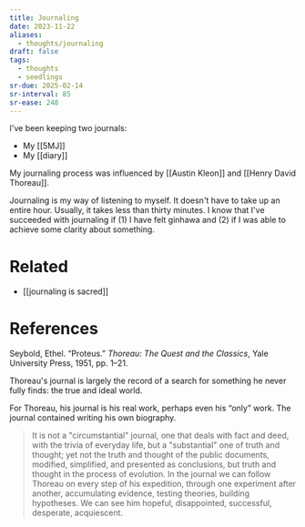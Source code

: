```yaml
---
title: Journaling
date: 2023-11-22
aliases:
  - thoughts/journaling
draft: false
tags:
  - thoughts
  - seedlings
sr-due: 2025-02-14
sr-interval: 85
sr-ease: 248
---
```

I've been keeping two journals:
- My [[5MJ]]
- My [[diary]]

My journaling process was influenced by [[Austin Kleon]] and [[Henry David Thoreau]].

Journaling is my way of listening to myself. It doesn't have to take up an entire hour. Usually, it takes less than thirty minutes. I know that I've succeeded with journaling if (1) I have felt ginhawa and (2) if I was able to achieve some clarity about something.

# Related

- [[journaling is sacred]]

# References

Seybold, Ethel. “Proteus.” _Thoreau: The Quest and the Classics_, Yale University Press, 1951, pp. 1–21.

Thoreau's journal is largely the record of a search for something he never fully finds: the true and ideal world.

For Thoreau, his journal is his real work, perhaps even his “only” work. The journal contained writing his own biography.

>It is not a "circumstantial" journal, one that deals with fact and deed, with the trivia of everyday life, but a "substantial" one of truth and thought; yet not the truth and thought of the public documents, modified, simplified, and presented as conclusions, but truth and thought in the process of evolution. In the journal we can follow Thoreau on every step of his expedition, through one experiment after another, accumulating evidence, testing theories, building hypotheses. We can see him hopeful, disappointed, successful, desperate, acquiescent.